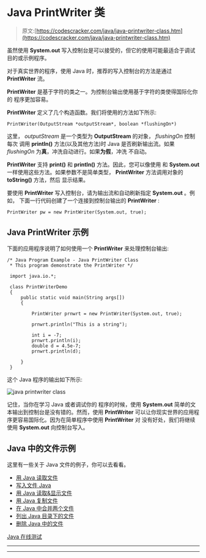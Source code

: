 # Java PrintWriter 类

> 原文:[https://codescracker.com/java/java-printwriter-class.htm](https://codescracker.com/java/java-printwriter-class.htm)

虽然使用 **System.out** 写入控制台是可以接受的，但它的使用可能最适合于调试目的或示例程序。

对于真实世界的程序，使用 Java 时，推荐的写入控制台的方法是通过 **PrintWriter** 流。

**PrintWriter** 是基于字符的类之一。为控制台输出使用基于字符的类使得国际化你的 程序更加容易。

**PrintWriter** 定义了几个构造函数。我们将使用的方法如下所示:

```
PrintWriter(OutputStream *outputStream*, boolean *flushingOn*)
```

这里， *outputStream* 是一个类型为 **OutputStream** 的对象， *flushingOn* 控制每次 调用 **println()** 方法(以及其他方法)时 Java 是否刷新输出流。如果 *flushingOn* 为**真**，冲洗自动进行。如果**为假**，冲洗 不自动。

**PrintWriter** 支持 **print()** 和 **println()** 方法。因此，您可以像使用 和 **System.out** 一样使用这些方法。如果参数不是简单类型， **PrintWriter** 方法调用对象的 **toString()** 方法，然后 显示结果。

要使用 **PrintWriter** 写入控制台，请为输出流和自动刷新指定 **System.out** 。例如， 下面一行代码创建了一个连接到控制台输出的 **PrintWriter** :

```
PrintWriter pw = new PrintWriter(System.out, true);
```

## Java PrintWriter 示例

下面的应用程序说明了如何使用一个 **PrintWriter** 来处理控制台输出:

```
/* Java Program Example - Java PrintWriter Class
 * This program demonstrate the PrintWriter */

 import java.io.*;

 class PrintWriterDemo
 {
     public static void main(String args[])
     {

         PrintWriter prnwrt = new PrintWriter(System.out, true);

         prnwrt.println("This is a string");

         int i = -7;
         prnwrt.println(i);
         double d = 4.5e-7;
         prnwrt.println(d);

     }
 }
```

这个 Java 程序的输出如下所示:

![java printwriter class](../Images/4724a73d3c4c034a00aff950c463c5ea.png)

记住，当你在学习 Java 或者调试你的 程序的时候，使用 **System.out** 简单的文本输出到控制台是没有错的。然而，使用 **PrintWriter** 可以让你现实世界的应用程序更容易国际化。因为在简单程序中使用 **PrintWriter** 对 没有好处，我们将继续使用 **System.out** 向控制台写入。

## Java 中的文件示例

这里有一些关于 Java 文件的例子，你可以去看看。

*   [用 Java 读取文件](/java/program/java-program-read-file.htm)
*   [写入文件 Java](/java/program/java-program-write-to-file.htm)
*   [用 Java 读取&显示文件](/java/program/java-program-read-and-display-file.htm)
*   [用 Java 复制文件](/java/program/java-program-copy-file.htm)
*   [在 Java 中合并两个文件](/java/program/java-program-merge-two-files.htm)
*   [列出 Java 目录下的文件](/java/program/java-program-list-files-in-directory.htm)
*   [删除 Java 中的文件](/java/program/java-program-delete-file.htm)

[Java 在线测试](/exam/showtest.php?subid=1)

* * *

* * *